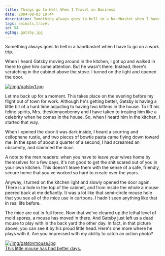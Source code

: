 ```yaml
---
title: Things go to Hell When I Travel on Business
date: 2004-08-03 19:44
description: Something always goes to hell in a handbasket when I have to go on a work trip.  When I heard Gatsby moving around in the kitchen, I got up and walked in there to give him some attention.  But he wasn't there.  Instead, there's scratching in the cabinet above the stove.  I turned on the light and opened the door.
tags: animals,travel
id: 54
ogImg: gatsby.jpg
---
```

Something always goes to hell in a handbasket when I have to go on a work trip.  

When I heard Gatsby moving around in the kitchen, I got up and walked in there to give him some attention.  But he wasn't there.  Instead, there's scratching in the cabinet above the stove.  I turned on the light and opened the door.

<a class="lightview alignright" href="/img/gatsby1.jpg" data-lightview-caption="" data-lightview-group="group1" style="width:350px;"><img src="/img/gatsby1.jpg" alt="/img/gatsby1.jpg"><br><span class="caption"></span></a>

Let me back up for a moment.  This takes place on the evening before my flight out of town for work.   Although he's getting better, Gatsby is having a little bit of a hard time adjusting to having two kittens in the house.  To lift his feline spirits, Mrs. theskinnyonbenny and I have taken to treating him like a celebrity when he comes in the house.  So, when I heard him in the kitchen, I started that way.

When I opened the door it was dark inside, I heard a scurring and cellophane rustle, and two pieces of bowtie pasta came flying down toward me.  In the span of about a quarter of a second, I had screamed an obscenity, and slammed the door.

A note to the men readers:  when you have to leave your wives home by themselves for a few days, it's not good to get the shit scared out of you in your own kitchen.  This doesn't leave them with the sense of a safe, friendly, secure home that you've worked so hard to create over the years.

Anyway, I turned on the kitchen light and slowly opened the door again.  There is a hole in the top of the cabinet, and from inside the whole a mouse peered back at me defiantly.  It was a lot like that semi-circle mouse hole that you see all of the mice use in cartoons.  I hadn't seen anything like that in real life before.

The mice are out in full force.  Now that we've cleared up the lethal level of mold spores, a mouse has moved in there.  And Gatsby just left us a dead mouse to play with in the back yard the other day.  In fact, in that picture above, you can see it by his proud little head.  Here's one more where he plays with it.  Are you impressed with my ability to catch an action photo?

<a class="lightview centered" href="/img/gatsbymouse.jpg" data-lightview-caption="This little mouse has had better days." data-lightview-group="group1"><img src="/img/gatsbymouse.jpg" alt="/img/gatsbymouse.jpg" style="max-width: 650px;"><br><span class="caption">This little mouse has had better days.</span></a>
